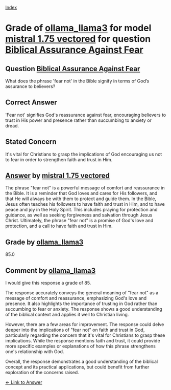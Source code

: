 
[Index](../../../../index.md)
# Grade of [ollama_llama3](../../../grading_models/ollama_llama3.md) for model [mistral 1.75 vectored](../../../answering_models/mistral_1.75_vectored.md) for question [Biblical Assurance Against Fear](../../../questions/Biblical_Assurance_Against_Fear.md)

## Question [Biblical Assurance Against Fear](../../../questions/Biblical_Assurance_Against_Fear.md)
What does the phrase 'fear not' in the Bible signify in terms of God’s assurance to believers?

## Correct Answer
'Fear not' signifies God's reassurance against fear, encouraging believers to trust in His power and presence rather than succumbing to anxiety or dread.

## Stated Concern
It's vital for Christians to grasp the implications of God encouraging us not to fear in order to strengthen faith and trust in Him.

## [Answer](../Biblical_Assurance_Against_Fear.md) by [mistral 1.75 vectored](../../../answering_models/mistral_1.75_vectored.md)
The phrase "fear not" is a powerful message of comfort and reassurance in the Bible. It is a reminder that God loves and cares for His followers, and that He will always be with them to protect and guide them. In the Bible, Jesus often teaches his followers to have faith and trust in Him, and to have peace and joy in the Holy Spirit. This includes praying for protection and guidance, as well as seeking forgiveness and salvation through Jesus Christ. Ultimately, the phrase "fear not" is a promise of God's love and protection, and a call to have faith and trust in Him.

## Grade by [ollama_llama3](../../../grading_models/ollama_llama3.md)
85.0

## Comment by [ollama_llama3](../../../grading_models/ollama_llama3.md)
I would give this response a grade of 85.

The response accurately conveys the general meaning of "fear not" as a message of comfort and reassurance, emphasizing God's love and presence. It also highlights the importance of trusting in God rather than succumbing to fear or anxiety. The response shows a good understanding of the biblical context and applies it well to Christian living.

However, there are a few areas for improvement. The response could delve deeper into the implications of "fear not" on faith and trust in God, particularly regarding the concern that it's vital for Christians to grasp these implications. While the response mentions faith and trust, it could provide more specific examples or explanations of how this phrase strengthens one's relationship with God.

Overall, the response demonstrates a good understanding of the biblical concept and its practical applications, but could benefit from further exploration of the concerns raised.

[&lt;- Link to Answer](../Biblical_Assurance_Against_Fear.md)
